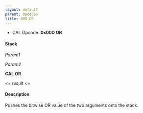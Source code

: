```yaml
---
layout: default
parent: Opcodes
title: 00D_OR
---
```


-   CAL Opcode: **0x00D OR**

#### Stack

  
*Param1*

*Param2*

**CAL OR**

*&lt;= result &lt;=*

#### Description

Pushes the bitwise OR value of the two arguments onto the stack.
